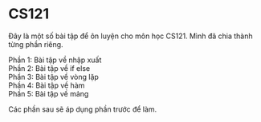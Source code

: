 # CS121
Đây là một số bài tập để ôn luyện cho môn học CS121. Mình đã chia thành từng phần riêng.  

Phần 1: Bài tập về nhập xuất  
Phần 2: Bài tập về if else  
Phần 3: Bài tập về vòng lặp  
Phần 4: Bài tập về hàm  
Phần 5: Bài tập về mảng  
  
Các phần sau sẽ áp dụng phần trước để làm.  
